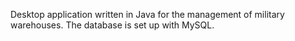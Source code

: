 Desktop application written in Java for the management of military warehouses. The database is set up with MySQL.
